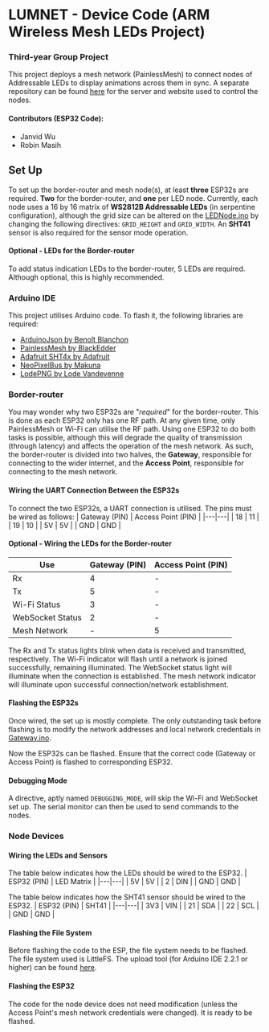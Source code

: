 # LUMNET - Device Code (ARM Wireless Mesh LEDs Project)
### Third-year Group Project
This project deploys a mesh network (PainlessMesh) to connect nodes of Addressable LEDs to display animations across them in sync. A separate repository can be found [here](https://github.com/Shakofalltrades/ARM_LED_APP) for the server and website used to control the nodes.

#### Contributors (ESP32 Code):
- Janvid Wu
- Robin Masih

## Set Up
To set up the border-router and mesh node(s), at least **three** ESP32s are required. **Two** for the border-router, and **one** per LED node. Currently, each node uses a 16 by 16 matrix of **WS2812B Addressable LEDs** (in serpentine configuration), although the grid size can be altered on the [LEDNode.ino](LEDNode/LEDNode.ino) by changing the following directives: `GRID_HEIGHT` and `GRID_WIDTH`. An **SHT41** sensor is also required for the sensor mode operation.
#### Optional - LEDs for the Border-router
To add status indication LEDs to the border-router, 5 LEDs are required. Although optional, this is highly recommended.

### Arduino IDE
This project utilises Arduino code. To flash it, the following libraries are required:
- [ArduinoJson by Benoît Blanchon](https://github.com/bblanchon/ArduinoJson)
- [PainlessMesh by BlackEdder](https://gitlab.com/painlessMesh/painlessMesh)
- [Adafruit SHT4x by Adafruit](https://github.com/adafruit/Adafruit_SHT4x)
- [NeoPixelBus by Makuna](https://github.com/Makuna/NeoPixelBus)
- [LodePNG by Lode Vandevenne](https://github.com/lvandeve/lodepng?tab=Zlib-1-ov-file#readme)

### Border-router
You may wonder why two ESP32s are "*required*" for the border-router. This is done as each ESP32 only has one RF path. At any given time, only PainlessMesh or Wi-Fi can utilise the RF path. Using one ESP32 to do both tasks is possible, although this will degrade the quality of transmission (through latency) and affects the operation of the mesh network. As such, the border-router is divided into two halves, the **Gateway**, responsible for connecting to the wider internet, and the **Access Point**, responsible for connecting to the mesh network.

#### Wiring the UART Connection Between the ESP32s
To connect the two ESP32s, a UART connection is utilised. The pins must be wired as follows:
| Gateway (PIN) | Access Point (PIN) |
|---|---|
| 18 | 11 |
| 19 | 10 |
| 5V | 5V |
| GND | GND |

#### Optional - Wiring the LEDs for the Border-router
| Use | Gateway (PIN) | Access Point (PIN) |
| -- |---|---|
| Rx | 4 | - |
| Tx | 5 | - |
| Wi-Fi Status| 3 | - |
| WebSocket Status | 2 | - |
| Mesh Network | - | 5 |

The Rx and Tx status lights blink when data is received and transmitted, respectively. The Wi-Fi indicator will flash until a network is joined successfully, remaining illuminated. The WebSocket status light will illuminate when the connection is established. The mesh network indicator will illuminate upon successful connection/network establishment.

#### Flashing the ESP32s
Once wired, the set up is mostly complete. The only outstanding task before flashing is to modify the network addresses and local network credentials in [Gateway.ino](BorderRouter/Gateway/Gateway.ino).

Now the ESP32s can be flashed. Ensure that the correct code (Gateway or Access Point) is flashed to corresponding ESP32.

#### Debugging Mode
A directive, aptly named  `DEBUGGING_MODE`, will skip the Wi-Fi and WebSocket set up. The serial monitor can then be used to send commands to the nodes.

### Node Devices
#### Wiring the LEDs and Sensors
The table below indicates how the LEDs should be wired to the ESP32.
| ESP32 (PIN) | LED Matrix |
|---|---|
| 5V | 5V |
| 2 | DIN |
| GND | GND |

The table below indicates how the SHT41 sensor should be wired to the ESP32.
| ESP32 (PIN) | SHT41 |
|---|---|
| 3V3 | VIN |
| 21 | SDA |
| 22 | SCL |
| GND | GND |

#### Flashing the File System
Before flashing the code to the ESP, the file system needs to be flashed. The file system used is LittleFS. The upload tool (for Arduino IDE 2.2.1 or higher) can be found [here](https://github.com/earlephilhower/arduino-littlefs-upload).

#### Flashing the ESP32
The code for the node device does not need modification (unless the Access Point's mesh network credentials were changed). It is ready to be flashed.
